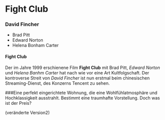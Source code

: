 # Fight Club
### David Fincher

* Brad Pitt
* Edward Norton
* Helena Bonham Carter

#### Fight Club

Der im Jahre 1999 erschienene Film **Fight Club** mit Brad Pitt, *Edward Norton*
und *Helena Banhm Carter* hat  nach wie vor eine Art Kultfolgschaft.
Der kontroverse Streit von *David Fincher* ist nun erstmal beim chinesischen Streaming-Dienst,
des Konzerns Tencent zu sehen.

###Eine perfekt eingerichtete Wohnung, die eine Wohlfühlatmosphäre und Hochklassigkeit ausstrahlt. Bestimmt eine traumhafte Vorstellung. Doch was ist der Preis?

(veränderte Version2)
